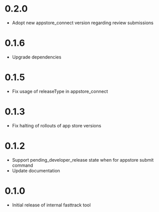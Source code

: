 # 0.2.0
* Adopt new appstore_connect version regarding review submissions

# 0.1.6
* Upgrade dependencies

# 0.1.5
* Fix usage of releaseType in appstore_connect

# 0.1.3
* Fix halting of rollouts of app store versions

# 0.1.2
* Support pending_developer_release state when for appstore submit command
* Update documentation

# 0.1.0
* Initial release of internal fasttrack tool